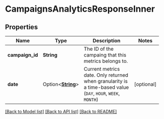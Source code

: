 # CampaignsAnalyticsResponseInner

## Properties

Name | Type | Description | Notes
------------ | ------------- | ------------- | -------------
**campaign_id** | **String** | The ID of the campaing that this metrics belongs to. | 
**date** | Option<[**String**](string.md)> | Current metrics date. Only returned when granularity is a time-based value (`DAY`, `HOUR`, `WEEK`, `MONTH`) | [optional]

[[Back to Model list]](../README.md#documentation-for-models) [[Back to API list]](../README.md#documentation-for-api-endpoints) [[Back to README]](../README.md)


